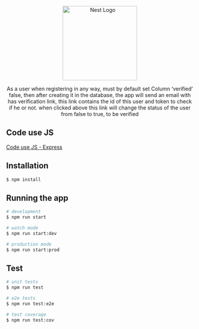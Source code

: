 <p align="center">
  <a href="http://nestjs.com/" target="blank"><img src="https://nestjs.com/img/logo-small.svg" width="200" alt="Nest Logo" /></a>
</p>

[circleci-image]: https://img.shields.io/circleci/build/github/nestjs/nest/master?token=abc123def456
[circleci-url]: https://circleci.com/gh/nestjs/nest

  <p align="center">As a user when registering in any way, must by default set Column ‘verified’ false, then after creating it in the database, the app will send an email with has verification link, this link contains the id of this user and token to check if he or not. when clicked above this link will change the status of the user from false to true, to be verified</p>
  
## Code use JS

[Code use JS - Express](https://github.com/AhmedQeshta/verification-email-nodejs)

## Installation

```bash
$ npm install
```

## Running the app

```bash
# development
$ npm run start

# watch mode
$ npm run start:dev

# production mode
$ npm run start:prod
```

## Test

```bash
# unit tests
$ npm run test

# e2e tests
$ npm run test:e2e

# test coverage
$ npm run test:cov
```
